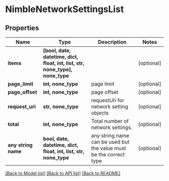# NimbleNetworkSettingsList


## Properties
Name | Type | Description | Notes
------------ | ------------- | ------------- | -------------
**items** | **[bool, date, datetime, dict, float, int, list, str, none_type], none_type** |  | [optional] 
**page_limit** | **int, none_type** | page limit | [optional] 
**page_offset** | **int, none_type** | page offset | [optional] 
**request_uri** | **str, none_type** | requestUri for network setting objects | [optional] 
**total** | **int, none_type** | Total number of network settings. | [optional] 
**any string name** | **bool, date, datetime, dict, float, int, list, str, none_type** | any string name can be used but the value must be the correct type | [optional]

[[Back to Model list]](../README.md#documentation-for-models) [[Back to API list]](../README.md#documentation-for-api-endpoints) [[Back to README]](../README.md)


